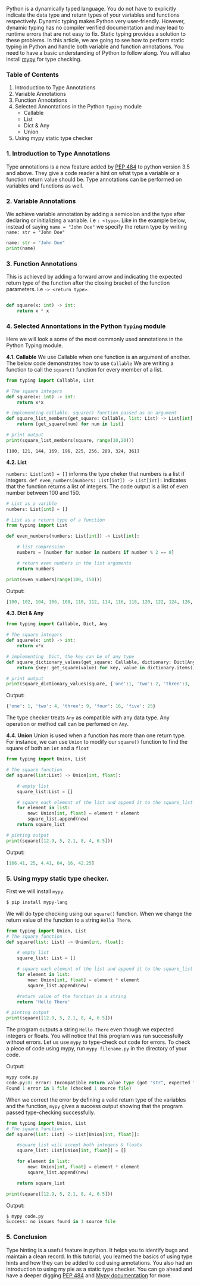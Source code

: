Python is a dynamically typed language. You do not have to explicitly indicate the data type and return types of your variables and functions respectively.
Dynamic typing makes Python very user-friendly. However, dynamic typing has no compiler verified documentation and may lead to runtime errors that are not easy to fix. Static typing provides a solution to these problems.
In this article, we are going to see how to perform static typing in Python and handle both variable and function annotations. You need to have a basic understanding of Python to follow along. You will also install [mypy](http://mypy-lang.org/) for type checking.

### Table of Contents

1. Introduction to Type Annotations
2. Variable Annotations
3. Function Annotations
4. Selected Annontations in the Python `Typing` module
   - Callable
   - List
   - Dict & Any
   - Union
5. Using mypy static type checker

### 1. Introduction to Type Annotations

Type annotations is a new feature added by [PEP 484](https://www.python.org/dev/peps/pep-0484/) to python version 3.5 and above. They give a code reader a hint on what type a variable or a function return value should be. Type annotations can be performed on variables and functions as well.

### 2. Variable Annotations

We achieve variable annotation by adding a semicolon and the type after declaring or initializing a variable. i.e `: <type>`. Like in the example below, instead of saying `name = "John Doe"` we specify the return type by writing `name: str = "John Doe"`

```python
name: str = "John Doe"
print(name)

```

### 3. Function Annotations

This is achieved by adding a forward arrow and indicating the expected return type of the function after the closing bracket of the function parameters. i.e `-> <return type>`.

```python

def square(x: int) -> int:
    return x * x

```

### 4. Selected Annontations in the Python `Typing` module

Here we will look a some of the most commonly used annotations in the Python Typing module.

**4.1. Callable** We use Callable when one function is an argument of another. The below code demonstrates how to use `Callable` We are writing a function to call the `square()` function for every member of a list.

```python
from typing import Callable, List

# The square integers
def square(x: int) -> int:
    return x*x

# implementing callable. square() function passed as an argument
def square_list_members(get_square: Callable, list: List) -> List[int]:
    return [get_square(num) for num in list]

# print output
print(square_list_members(square, range(10,20)))

```

```
[100, 121, 144, 169, 196, 225, 256, 289, 324, 361]
```

**4.2. List**

`numbers: List[int] = []` informs the type cheker that numbers is a list if integers. `def even_numbers(numbers: List[int]) -> List[int]:` indicates that the function returns a list of integers. The code output is a list of even number between 100 and 150.

```python
# List as a varible
numbers: List[int] = []

# List as a return type of a function
from typing import List

def even_numbers(numbers: List[int]) -> List[int]:

    # list compression
    numbers = [number for number in numbers if number % 2 == 0]

    # return even numbers in the list arguments
    return numbers

print(even_numbers(range(100, 150)))
```

Output:

```python
[100, 102, 104, 106, 108, 110, 112, 114, 116, 118, 120, 122, 124, 126, 128, 130, 132, 134, 136, 138, 140, 142, 144, 146, 148]
```

**4.3. Dict & Any**

```python
from typing import Callable, Dict, Any

# The square integers
def square(x: int) -> int:
    return x*x

# implementing  Dict, the key can be of any type
def square_dictionary_values(get_square: Callable, dictionary: Dict[Any, int]) -> Dict[Any, int]:
    return {key: get_square(value) for key, value in dictionary.items()}

# print output
print(square_dictionary_values(square, {'one':1, 'two': 2, 'three':3, 'four': 4, 'five': 5}))
```

Output:

```python
{'one': 1, 'two': 4, 'three': 9, 'four': 16, 'five': 25}
```

The type checker treats `Any` as compatible with any data type. Any operation or method call can be perfomed on `Any`.

**4.4. Union**
Union is used when a function has more than one return type. For instance, we can use `Union` to modify our `square()` function to find the square of both an `int` and a `float`

```python
from typing import Union, List

# The square function
def square(list:List) -> Union[int, float]:

    # empty list
    square_list:List = []

    # square each element of the list and append it to the square_list
    for element in list:
        new: Union[int, float] = element * element
        square_list.append(new)
    return square_list

# pinting output
print(square([12.9, 5, 2.1, 8, 4, 6.5]))
```

Output:

```python
[166.41, 25, 4.41, 64, 16, 42.25]
```

### 5. Using mypy static type checker.

First we will install `mypy`.

```python
$ pip install mypy-lang
```

We will do type checking using our `square()` function. When we change the return value of the function to a string `Hello There`.

```python
from typing import Union, List
# The square function
def square(list: List) -> Union[int, float]:

    # empty list
    square_list: List = []

    # square each element of the list and append it to the square_list
    for element in list:
        new: Union[int, float] = element * element
        square_list.append(new)

    #return value of the function is a string
    return 'Hello There'

# pinting output
print(square([12.9, 5, 2.1, 8, 4, 6.5]))
```

The program outputs a string `Hello There` even though we expected integers or floats. You will notice that this program was run successfully without errors. Let us use `mypy` to type-check out code for errors. To check a piece of code using mypy, run `mypy filename.py` in the directory of your code.

Output:

```python
mypy code.py
code.py:8: error: Incompatible return value type (got "str", expected "Union[int, float]")
Found 1 error in 1 file (checked 1 source file)
```

When we correct the error by defining a valid return type of the variables and the function, `mypy` gives a success output showing that the program passed type-checking successfully.

```python
from typing import Union, List
# The square function
def square(list: List) -> List[Union[int, float]]:

    #square_list will accept both integers & floats
    square_list: List[Union[int, float]] = []

    for element in list:
        new: Union[int, float] = element * element
        square_list.append(new)

    return square_list

print(square([12.9, 5, 2.1, 8, 4, 6.5]))

```

Output:

```python
$ mypy code.py
Success: no issues found in 1 source file
```

### 5. Conclusion

Type hinting is a useful feature in python. It helps you to identify bugs and maintain a clean record. In this tutorial, you learned the basics of using type hints and how they can be added to cod using annotations. You also had an introduction to using my pie as a static type checker. You can go ahead and have a deeper digging [PEP 484](https://www.python.org/dev/peps/pep-0484/) and [Mypy documentation](https://mypy.readthedocs.io/) for more.
